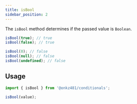 ```yaml
---
title: isBool
sidebar_position: 2
---
```


The `isBool` method determines if the passed value is `Boolean`.

```js
isBool(true); // true
isBool(false); // true

isBool(0); // false
isBool(null); // false
isBool(undefined); // false
```

## Usage

```js
import { isBool } from '@onkz481/conditionals';

isBool(value);
```
